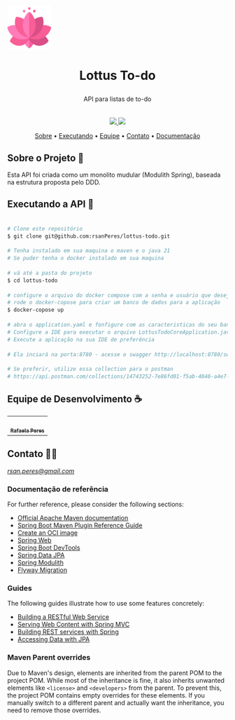 <img src="zicons/flor-de-lotus.png" alt="Flor de Lótus" width="100"/> 

<p align="center"><h1 align="center">
  Lottus To-do</p>
</h1 ><p align="center">
</p>
<p align="center">
API para listas de to-do 
<br/>

<br>
<br>

<a href="https://docs.oracle.com/en/java/">
<img src="https://img.shields.io/badge/Java-21-blueviolet">
</a>
<a href="https://www.docker.com/products/docker-desktop/">
<img src="https://img.shields.io/badge/Docker%20-🐳-brigthgreen">
</a>


<p align="center">
 <a href="#-sobre-o-projeto">Sobre</a> •
 <a href="#-executando-a-api">Executando</a> •
 <a href="#-equipe-de-desenvolvimento">Equipe</a> • 
 <a href="#-contato">Contato</a> • 
 <a href="#-documentação-de-referência">Documentação</a>
</p>

## Sobre o Projeto 🦄
Esta API foi criada como um monolito mudular (Modulith Spring), baseada na estrutura proposta pelo DDD.


## Executando a API 🎲

```bash

# Clone este repositório
$ git clone git@github.com:rsanPeres/lottus-todo.git

# Tenha instalado em sua maquina o maven e o java 21
# Se puder tenha o docker instalado em sua maquina

# vá até a pasta do projeto
$ cd lottus-todo

# configure o arquivo do docker compose com a senha e usuário que desejar
# rode o docker-copose para criar um banco de dados para a aplicação
$ docker-copose up

# abra o application.yaml e fonfigure com as caracteristicas do seu banco de dados
# Configure a IDE para executar o arquivo LottusTodoCoreApplication.java presente no modulo web
# Execute a aplicação na sua IDE de preferência

# Ela inciará na porta:8780 - acesse o swagger http://localhost:8780/swagger-ui/index.html

# Se preferir, utilize essa collection para o postman
# https://api.postman.com/collections/14743252-7e86fd01-f5ab-4046-a4e7-7b300252ec9c?access_key=PMAT-01J7SAB35XFK4NWP0H9ZYFRY60

```

## Equipe de Desenvolvimento ☕️
<table>
  <tr>
    <td align="center"><a href="https://www.linkedin.com/in/rafaela-peres-2731a324b/"><img src="https://media.licdn.com/dms/image/C4E03AQHt44-mhnCsTQ/profile-displayphoto-shrink_800_800/0/1662482652839?e=1687996800&v=beta&t=mrhEvQQm_f-Hz2Q3WAdDj9ALXcNubJfLOP2iMlLLPFk" width="100px;" alt="" title="Rafaela Peres 🌟"/><br /><sub><b>Rafaela Peres</b></sub></a></td>
    </tr>
</table>

## Contato 👨‍💻
*rsan.peres@gmail.com*

### Documentação de referência
For further reference, please consider the following sections:

* [Official Apache Maven documentation](https://maven.apache.org/guides/index.html)
* [Spring Boot Maven Plugin Reference Guide](https://docs.spring.io/spring-boot/3.3.3/maven-plugin)
* [Create an OCI image](https://docs.spring.io/spring-boot/3.3.3/maven-plugin/build-image.html)
* [Spring Web](https://docs.spring.io/spring-boot/docs/3.3.3/reference/htmlsingle/index.html#web)
* [Spring Boot DevTools](https://docs.spring.io/spring-boot/docs/3.3.3/reference/htmlsingle/index.html#using.devtools)
* [Spring Data JPA](https://docs.spring.io/spring-boot/docs/3.3.3/reference/htmlsingle/index.html#data.sql.jpa-and-spring-data)
* [Spring Modulith](https://docs.spring.io/spring-modulith/reference/)
* [Flyway Migration](https://docs.spring.io/spring-boot/docs/3.3.3/reference/htmlsingle/index.html#howto.data-initialization.migration-tool.flyway)

### Guides
The following guides illustrate how to use some features concretely:

* [Building a RESTful Web Service](https://spring.io/guides/gs/rest-service/)
* [Serving Web Content with Spring MVC](https://spring.io/guides/gs/serving-web-content/)
* [Building REST services with Spring](https://spring.io/guides/tutorials/rest/)
* [Accessing Data with JPA](https://spring.io/guides/gs/accessing-data-jpa/)

### Maven Parent overrides

Due to Maven's design, elements are inherited from the parent POM to the project POM.
While most of the inheritance is fine, it also inherits unwanted elements like `<license>` and `<developers>` from the parent.
To prevent this, the project POM contains empty overrides for these elements.
If you manually switch to a different parent and actually want the inheritance, you need to remove those overrides.

